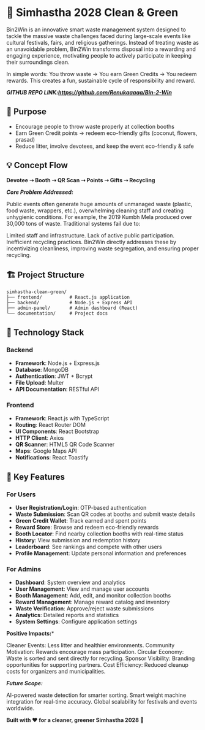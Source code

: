 # 🌱 Simhastha 2028 Clean & Green

Bin2Win is an innovative smart waste management system designed to tackle the massive waste challenges faced during large-scale events like cultural festivals, fairs, and religious gatherings. Instead of treating waste as an unavoidable problem, Bin2Win transforms disposal into a rewarding and engaging experience, motivating people to actively participate in keeping their surroundings clean.

In simple words: You throw waste → You earn Green Credits → You redeem rewards. This creates a fun, sustainable cycle of responsibility and reward.

***GITHUB REPO LINK:https://github.com/Renukaaaaa/Bin-2-Win*** 

## 🎯 Purpose

- Encourage people to throw waste properly at collection booths
- Earn Green Credit points → redeem eco-friendly gifts (coconut, flowers, prasad)
- Reduce litter, involve devotees, and keep the event eco-friendly & safe

## 💡 Concept Flow

**Devotee ➝ Booth ➝ QR Scan ➝ Points ➝ Gifts ➝ Recycling**

***Core Problem Addressed:***

Public events often generate huge amounts of unmanaged waste (plastic, food waste, wrappers, etc.), overwhelming cleaning staff and creating unhygienic conditions. For example, the 2019 Kumbh Mela produced over 30,000 tons of waste. Traditional systems fail due to:

Limited staff and infrastructure.
Lack of active public participation.
Inefficient recycling practices.
Bin2Win directly addresses these by incentivizing cleanliness, improving waste segregation, and ensuring proper recycling.

## 🏗️ Project Structure

```
simhastha-clean-green/
├── frontend/          # React.js application
├── backend/           # Node.js + Express API
├── admin-panel/       # Admin dashboard (React)
└── documentation/     # Project docs
```

## 🚀 Technology Stack

### Backend
- **Framework**: Node.js + Express.js
- **Database**: MongoDB
- **Authentication**: JWT + Bcrypt
- **File Upload**: Multer
- **API Documentation**: RESTful API

### Frontend
- **Framework**: React.js with TypeScript
- **Routing**: React Router DOM
- **UI Components**: React Bootstrap
- **HTTP Client**: Axios
- **QR Scanner**: HTML5 QR Code Scanner
- **Maps**: Google Maps API
- **Notifications**: React Toastify

## 📱 Key Features

### For Users
- **User Registration/Login**: OTP-based authentication
- **Waste Submission**: Scan QR codes at booths and submit waste details
- **Green Credit Wallet**: Track earned and spent points
- **Reward Store**: Browse and redeem eco-friendly rewards
- **Booth Locator**: Find nearby collection booths with real-time status
- **History**: View submission and redemption history
- **Leaderboard**: See rankings and compete with other users
- **Profile Management**: Update personal information and preferences

### For Admins
- **Dashboard**: System overview and analytics
- **User Management**: View and manage user accounts
- **Booth Management**: Add, edit, and monitor collection booths
- **Reward Management**: Manage reward catalog and inventory
- **Waste Verification**: Approve/reject waste submissions
- **Analytics**: Detailed reports and statistics
- **System Settings**: Configure application settings

**Positive Impacts:***

Cleaner Events: Less litter and healthier environments.
Community Motivation: Rewards encourage mass participation.
Circular Economy: Waste is sorted and sent directly for recycling.
Sponsor Visibility: Branding opportunities for supporting partners.
Cost Efficiency: Reduced cleanup costs for organizers and municipalities.

***Future Scope:***

AI-powered waste detection for smarter sorting.
Smart weight machine integration for real-time accuracy.
Global scalability for festivals and events worldwide.


**Built with ❤️ for a cleaner, greener Simhastha 2028** 🌱
